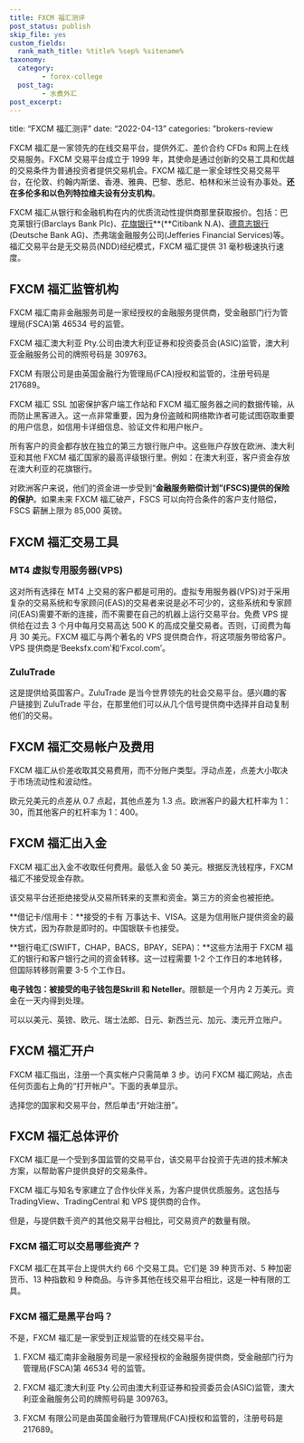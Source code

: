```yaml
---
title: FXCM 福汇测评
post_status: publish
skip_file: yes
custom_fields:
  rank_math_title: %title% %sep% %sitename%
taxonomy:
  category:
        - forex-college
  post_tag:
        - 水煮外汇
post_excerpt: 
---
```

title: “FXCM 福汇测评” date: “2022-04-13” categories: "brokers-review

FXCM 福汇是一家领先的在线交易平台，提供外汇、差价合约 CFDs 和网上在线交易服务。FXCM 交易平台成立于 1999 年，其使命是通过创新的交易工具和优越的交易条件为普通投资者提供交易机会。FXCM 福汇是一家全球性交易交易平台，在伦敦、约翰内斯堡、香港、雅典、巴黎、悉尼、柏林和米兰设有办事处。**还在多伦多和以色列特拉维夫设有分支机构**。

FXCM 福汇从银行和金融机构在内的优质流动性提供商那里获取报价。包括：巴克莱银行(Barclays Bank Plc)、[花旗银行](https://www.citibank.com.cn/)**(**Citibank N.A)、[德意志银行](https://china.db.com/china/)(Deutsche Bank AG)、杰弗瑞金融服务公司(Jefferies Financial Services)等。福汇交易平台是无交易员(NDD)经纪模式，FXCM 福汇提供 31 毫秒极速执行速度。

## **FXCM 福汇监管机构**

FXCM 福汇南非金融服务司是一家经授权的金融服务提供商，受金融部门行为管理局(FSCA)第 46534 号的监管。

FXCM 福汇澳大利亚 Pty.公司由澳大利亚证券和投资委员会(ASIC)监管，澳大利亚金融服务公司的牌照号码是 309763。

FXCM 有限公司是由英国金融行为管理局(FCA)授权和监管的，注册号码是 217689。

FXCM 福汇 SSL 加密保护客户端工作站和 FXCM 福汇服务器之间的数据传输，从而防止黑客进入。这一点非常重要，因为身份盗贼和网络欺诈者可能试图窃取重要的用户信息，如信用卡详细信息、验证文件和用户帐户。

所有客户的资金都存放在独立的第三方银行账户中。这些账户存放在欧洲、澳大利亚和其他 FXCM 福汇国家的最高评级银行里。例如：在澳大利亚，客户资金存放在澳大利亚的花旗银行。

对欧洲客户来说，他们的资金进一步受到“**金融服务赔偿计划”(FSCS)提供的保险的保护**。如果未来 FXCM 福汇破产，FSCS 可以向符合条件的客户支付赔偿，FSCS 薪酬上限为 85,000 英镑。

## **FXCM 福汇交易工具**

### **MT4 虚拟专用服务器(VPS)**

这对所有选择在 MT4 上交易的客户都是可用的。虚拟专用服务器(VPS)对于采用复杂的交易系统和专家顾问(EAS)的交易者来说是必不可少的，这些系统和专家顾问(EAS)需要不断的连接，而不需要在自己的机器上运行交易平台。免费 VPS 提供给在过去 3 个月中每月交易高达 500 K 的高成交量交易者。否则，订阅费为每月 30 美元。FXCM 福汇与两个著名的 VPS 提供商合作，将这项服务带给客户。VPS 提供商是‘Beeksfx.com’和‘Fxcol.com’。

### **ZuluTrade**

这是提供给英国客户。ZuluTrade 是当今世界领先的社会交易平台。感兴趣的客户链接到 ZuluTrade 平台，在那里他们可以从几个信号提供商中选择并自动复制他们的交易。

## **FXCM 福汇交易帐户及费用**

FXCM 福汇从价差收取其交易费用，而不分账户类型。浮动点差，点差大小取决于市场流动性和波动性。

欧元兑美元的点差从 0.7 点起，其他点差为 1.3 点。欧洲客户的最大杠杆率为 1：30，而其他客户的杠杆率为 1：400。

## **FXCM 福汇出入金**

FXCM 福汇出入金不收取任何费用。最低入金 50 美元。根据反洗钱程序，FXCM 福汇不接受现金存款。

该交易平台还拒绝接受从交易所转来的支票和资金。第三方的资金也被拒绝。

**借记卡/信用卡：**接受的卡有 万事达卡、VISA。这是为信用账户提供资金的最快方式，因为存款是即时的。中国银联卡也接受。

**银行电汇(SWIFT，CHAP，BACS，BPAY，SEPA)：**这些方法用于 FXCM 福汇的银行和客户银行之间的资金转移。这一过程需要 1-2 个工作日的本地转移，但国际转移则需要 3-5 个工作日。

**电子钱包：**被接受的电子钱包是**Skrill 和 Neteller**。限额是一个月内 2 万美元。资金在一天内得到处理。

可以以美元、英镑、欧元、瑞士法郎、日元、新西兰元、加元、澳元开立账户。

## **FXCM 福汇开户**

FXCM 福汇指出，注册一个真实帐户只需简单 3 步。访问 FXCM 福汇网站，点击任何页面右上角的“打开帐户”。下面的表单显示。

选择您的国家和交易平台，然后单击“开始注册”。

## **FXCM 福汇总体评价**

FXCM 福汇是一个受到多国监管的交易平台，该交易平台投资于先进的技术解决方案，以帮助客户提供良好的交易条件。

FXCM 福汇与知名专家建立了合作伙伴关系，为客户提供优质服务。这包括与 TradingView、TradingCentral 和 VPS 提供商的合作。

但是，与提供数千资产的其他交易平台相比，可交易资产的数量有限。

### **FXCM 福汇可以交易哪些资产？**

FXCM 福汇在其平台上提供大约 66 个交易工具。它们是 39 种货币对、5 种加密货币、13 种指数和 9 种商品。与许多其他在线交易平台相比，这是一种有限的工具。

### FXCM 福汇是黑平台吗？

不是，FXCM 福汇是一家受到正规监管的在线交易平台。

1. FXCM 福汇南非金融服务司是一家经授权的金融服务提供商，受金融部门行为管理局(FSCA)第 46534 号的监管。

1. FXCM 福汇澳大利亚 Pty.公司由澳大利亚证券和投资委员会(ASIC)监管，澳大利亚金融服务公司的牌照号码是 309763。

1. FXCM 有限公司是由英国金融行为管理局(FCA)授权和监管的，注册号码是 217689。
